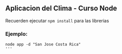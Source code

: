 ## Aplicacion del Clima - Curso Node

Recuerden ejecutar ```npm install``` para las librerias


### Ejemplo:
````
node app -d "San Jose Costa Rica"
'''
